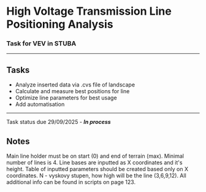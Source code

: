 # High Voltage Transmission Line Positioning Analysis
### Task for VEV in STUBA
______
## Tasks
 * Analyze inserted data via .cvs file of landscape
 * Calculate and measure best positions for line
 * Optimize line parameters for best usage 
 * Add automatisation 
______
Task status due 29/09/2025 - **_In process_**

## Notes
Main line holder must be on start (0) and end of terrain (max). 
Minimal number of lines is 4.
Line bases are inputted as X coordinates and it's height. 
Table of inputted parameters should be created based only on X coordinates.
N - vyskovy stupen, how high will be the line (3,6,9,12).
All additional info can be found in scripts on page 123.
